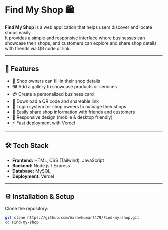 # Find My Shop 🛍️

**Find My Shop** is a web application that helps users discover and locate shops easily.  
It provides a simple and responsive interface where businesses can showcase their shops, and  customers can explore and share shop details with friends via QR code or link.

---

## 🚀 Features

  
* 📝 Shop owners can fill in their shop details  
* 🖼️ Add a gallery to showcase products or services  
* 💳 Create a personalized business card  
* 📲 Download a QR code and shareable link
* 🔐 Login system for shop owners to manage their shops
* 🤝 Easily share shop information with friends and customers  
* 📱 Responsive design (mobile & desktop friendly)  
* ⚡ Fast deployment with Vercel  

---

## 🛠️ Tech Stack

* **Frontend:** HTML, CSS (Tailwind), JavaScript  
* **Backend:** Node.js / Express  
* **Database:**  MySQL  
* **Deployment:** Vercel  

---

## ⚙️ Installation & Setup

Clone the repository:

```bash
git clone https://github.com/Aaravkumar7479/Find-my-shop.git
cd Find-my-shop
